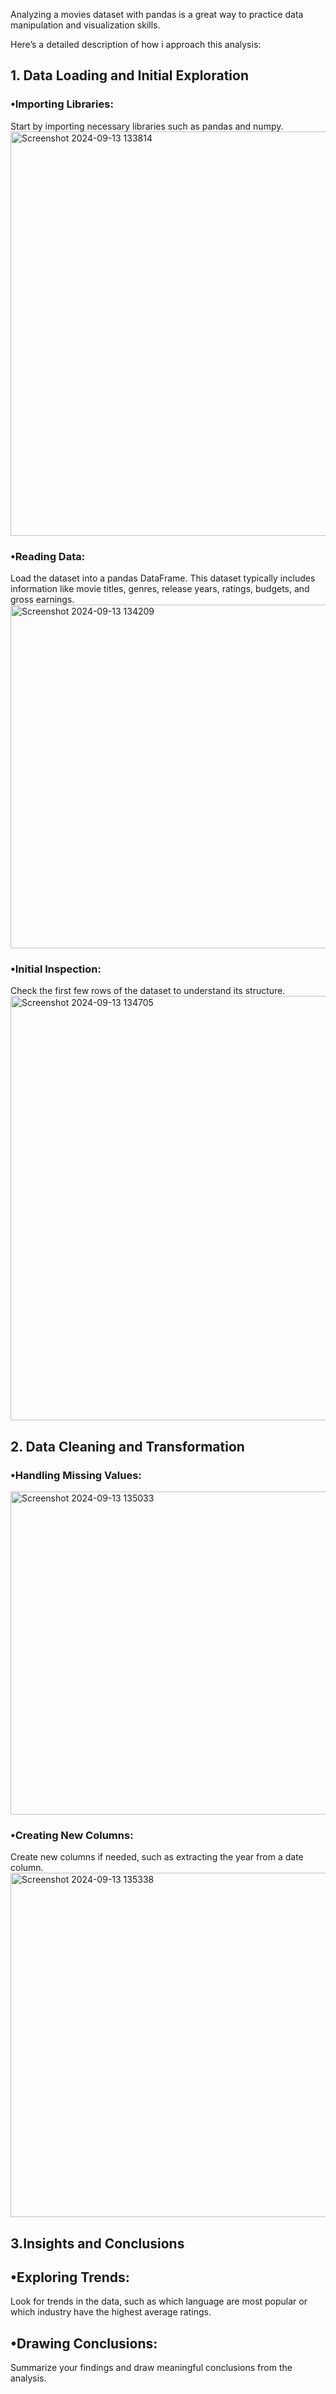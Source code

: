 Analyzing a movies dataset with pandas is a great way to practice data manipulation and visualization skills. 

Here’s a detailed description of how i approach this analysis:

<h2>1. Data Loading and Initial Exploration</h2>
   <h3>•Importing Libraries: </h3>Start by importing necessary libraries such as pandas and numpy.
   
  <img width="647" alt="Screenshot 2024-09-13 133814" src="https://github.com/user-attachments/assets/21e55481-2d18-4559-b9e1-af24062353ae">

   <h3>•Reading Data: </h3> Load the dataset into a pandas DataFrame. This dataset typically includes information like movie titles, genres, release years, ratings, budgets, and gross earnings.<br>

  
  <img width="550" alt="Screenshot 2024-09-13 134209" src="https://github.com/user-attachments/assets/d459c2bd-c6cb-4340-b309-a57f39c1018c">

   <h3>•Initial Inspection: </h3> Check the first few rows of the dataset to understand its structure.<br>
     <img width="679" alt="Screenshot 2024-09-13 134705" src="https://github.com/user-attachments/assets/e0da6a75-bb6a-49a1-858d-db446c232300">

  <h2>2. Data Cleaning and Transformation</h2>
    <h3>•Handling Missing Values: </h3 Identify and handle missing values. You can either fill them with appropriate values or drop the rows/columns.<br>
      <img width="517" alt="Screenshot 2024-09-13 135033" src="https://github.com/user-attachments/assets/4b1eb083-1098-44d8-894f-9c7f39717c72">
<h3>•Creating New Columns:</h3> Create new columns if needed, such as extracting the year from a date column.
<img width="551" alt="Screenshot 2024-09-13 135338" src="https://github.com/user-attachments/assets/bcedec78-3e70-4d2c-8d87-e1c0a6582f12">

<h2>3.Insights and Conclusions</h2>
<h2>•Exploring Trends: </h2>Look for trends in the data, such as which language are most popular or which industry have the highest average ratings.
<h2>•Drawing Conclusions:</h2> Summarize your findings and draw meaningful conclusions from the analysis.
